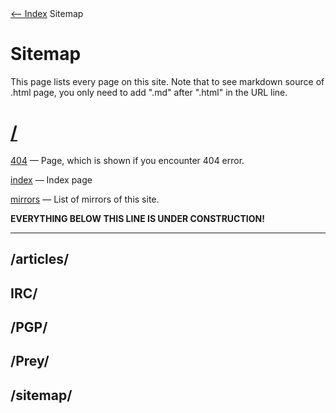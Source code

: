 <!DOCTYPE html>
<html>
<head>
<meta name="description" content="Sitemap" />
<meta name="keywords" content="Sitemap" />
<meta name="author" content="Mika Suomalainen" />
<meta charset="UTF-8" />
<link rel="canonical" href="http://mkaysi.github.com/sitemap/sitemap.html">
<title>Sitemap</title>
<link rel="stylesheet" type="text/css" href="../tyyli.css" />
</head>
<body>
<text align=left><a href="../index.html"><-- Index</a></text align>
<text align=center></text align>
<text align=left>Sitemap</text align>

# Sitemap

This page lists every page on this site.
Note that to see markdown source of .html page, you only need to add ".md" after ".html" in the URL line.

# [/]

[404] — Page, which is shown if you encounter 404 error.

[index] — Index page

[mirrors] — List of mirrors of this site.

[/]:../index.html
[404]:../404.html
[index]:../index.html
[mirrors]:../mirrors.html

<strong>EVERYTHING BELOW THIS LINE IS UNDER CONSTRUCTION!</strong>
<hr/>

## /articles/

## IRC/

## /PGP/

## /Prey/

## /sitemap/
